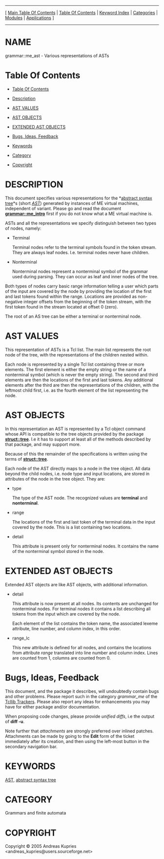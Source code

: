 
[//000000001]: # (grammar::me\_ast \- Grammar operations and usage)
[//000000002]: # (Generated from file 'me\_ast\.man' by tcllib/doctools with format 'markdown')
[//000000003]: # (Copyright &copy; 2005 Andreas Kupries <andreas\_kupries@users\.sourceforge\.net>)
[//000000004]: # (grammar::me\_ast\(n\) 0\.1 tcllib "Grammar operations and usage")

<hr> [ <a href="../../../../toc.md">Main Table Of Contents</a> &#124; <a
href="../../../toc.md">Table Of Contents</a> &#124; <a
href="../../../../index.md">Keyword Index</a> &#124; <a
href="../../../../toc0.md">Categories</a> &#124; <a
href="../../../../toc1.md">Modules</a> &#124; <a
href="../../../../toc2.md">Applications</a> ] <hr>

# NAME

grammar::me\_ast \- Various representations of ASTs

# <a name='toc'></a>Table Of Contents

  - [Table Of Contents](#toc)

  - [Description](#section1)

  - [AST VALUES](#section2)

  - [AST OBJECTS](#section3)

  - [EXTENDED AST OBJECTS](#section4)

  - [Bugs, Ideas, Feedback](#section5)

  - [Keywords](#keywords)

  - [Category](#category)

  - [Copyright](#copyright)

# <a name='description'></a>DESCRIPTION

This document specifies various representations for the *[abstract syntax
tree](\.\./\.\./\.\./\.\./index\.md\#abstract\_syntax\_tree)*s \(short
*[AST](\.\./\.\./\.\./\.\./index\.md\#ast)*\) generated by instances of ME virtual
machines, independent of variant\. Please go and read the document
__[grammar::me\_intro](me\_intro\.md)__ first if you do not know what a ME
virtual machine is\.

ASTs and all the representations we specify distinguish between two types of
nodes, namely:

  - Terminal

    Terminal nodes refer to the terminal symbols found in the token stream\. They
    are always leaf nodes\. I\.e\. terminal nodes never have children\.

  - Nonterminal

    Nonterminal nodes represent a nonterminal symbol of the grammar used during
    parsing\. They can occur as leaf and inner nodes of the tree\.

Both types of nodes carry basic range information telling a user which parts of
the input are covered by the node by providing the location of the first and
last tokens found within the range\. Locations are provided as non\-negative
integer offsets from the beginning of the token stream, with the first token
found in the stream located at offset 0 \(zero\)\.

The root of an AS tree can be either a terminal or nonterminal node\.

# <a name='section2'></a>AST VALUES

This representation of ASTs is a Tcl list\. The main list represents the root
node of the tree, with the representations of the children nested within\.

Each node is represented by a single Tcl list containing three or more elements\.
The first element is either the empty string or the name of a nonterminal symbol
\(which is never the empty string\)\. The second and third elements are then the
locations of the first and last tokens\. Any additional elements after the third
are then the representations of the children, with the leftmost child first,
i\.e\. as the fourth element of the list representing the node\.

# <a name='section3'></a>AST OBJECTS

In this representation an AST is represented by a Tcl object command whose API
is compatible to the tree objects provided by the package
__[struct::tree](\.\./struct/struct\_tree\.md)__\. I\.e it has to support at
least all of the methods described by that package, and may support more\.

Because of this the remainder of the specifications is written using the terms
of __[struct::tree](\.\./struct/struct\_tree\.md)__\.

Each node of the AST directly maps to a node in the tree object\. All data beyond
the child nodes, i\.e\. node type and input locations, are stored in attributes of
the node in the tree object\. They are:

  - type

    The type of the AST node\. The recognized values are __terminal__ and
    __nonterminal__\.

  - range

    The locations of the first and last token of the terminal data in the input
    covered by the node\. This is a list containing two locations\.

  - detail

    This attribute is present only for nonterminal nodes\. It contains the name
    of the nonterminal symbol stored in the node\.

# <a name='section4'></a>EXTENDED AST OBJECTS

Extended AST objects are like AST objects, with additional information\.

  - detail

    This attribute is now present at all nodes\. Its contents are unchanged for
    nonterminal nodes\. For terminal nodes it contains a list describing all
    tokens from the input which are covered by the node\.

    Each element of the list contains the token name, the associated lexeme
    attribute, line number, and column index, in this order\.

  - range\_lc

    This new attribute is defined for all nodes, and contains the locations from
    attribute *range* translated into line number and column index\. Lines are
    counted from 1, columns are counted from 0\.

# <a name='section5'></a>Bugs, Ideas, Feedback

This document, and the package it describes, will undoubtedly contain bugs and
other problems\. Please report such in the category *grammar\_me* of the
[Tcllib Trackers](http://core\.tcl\.tk/tcllib/reportlist)\. Please also report
any ideas for enhancements you may have for either package and/or documentation\.

When proposing code changes, please provide *unified diffs*, i\.e the output of
__diff \-u__\.

Note further that *attachments* are strongly preferred over inlined patches\.
Attachments can be made by going to the __Edit__ form of the ticket
immediately after its creation, and then using the left\-most button in the
secondary navigation bar\.

# <a name='keywords'></a>KEYWORDS

[AST](\.\./\.\./\.\./\.\./index\.md\#ast), [abstract syntax
tree](\.\./\.\./\.\./\.\./index\.md\#abstract\_syntax\_tree)

# <a name='category'></a>CATEGORY

Grammars and finite automata

# <a name='copyright'></a>COPYRIGHT

Copyright &copy; 2005 Andreas Kupries <andreas\_kupries@users\.sourceforge\.net>
